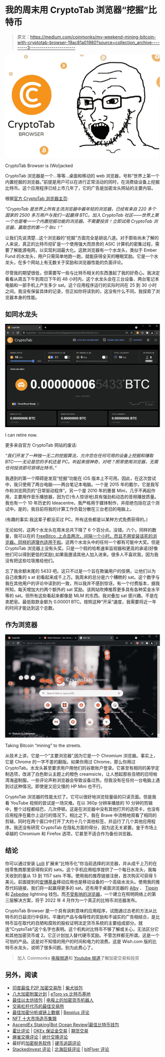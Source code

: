 # 我的周末用 CryptoTab 浏览器“挖掘”比特币

> 原文：<https://medium.com/coinmonks/my-weekend-mining-bitcoin-with-cryptotab-browser-19ac81a01980?source=collection_archive---------3----------------------->

![](img/7fb13b68438e15009fd49b1a70b74099.png)

CryptoTab Browser is (Wo)jacked

CryptoTab 浏览器是一个…等等…桌面和移动的 web 浏览器，号称“世界上第一个内置挖掘的浏览器。”前提是用户可以在进行正常活动的同时，在消费级设备上挖掘比特币。这个应用程序已经上市几年了，它的广告是加密龙头网站的主要内容。

根据[官方 CryptoTab 浏览器主页](https://cryptotabbrowser.com/):

*“CryptoTab 是世界上所有主流浏览器中最年轻的浏览器，已经有来自 220 多个国家的 2500 多万用户与我们一起赢得 BTC。加入 CryptoTab 社区——世界上第一个也是唯一一个内置挖掘功能的浏览器。不需要投资！立即试用 CryptoTab 浏览器，赢取您的第一个 Btс！”*

让我们先说清楚…这个浏览器的“挖掘”方面完全是胡说八道。对于那些尚未了解的人来说，真正的比特币挖矿是一个使用强大而昂贵的 ASIC 计算机的密集过程，需要了解能源电网，以实现利润最大化。这款浏览器有一个水龙头，类似于 Ember Fund 的水龙头，用户只需简单地跑一跑，就能获得全天的睡眠奖励。它是一个水龙头，在多个网站上有无数关于奖励和浏览器性能的负面评论。

尽管我的期望很低，但需要写一些与比特币相关的东西激起了我的好奇心。我决定看看从周五下午到周日下午的 48 小时内，这个水龙头会在三台设备、两台笔记本电脑和一部手机上产生多少 sat。这个应用程序运行的实际时间在 25 到 30 小时之间。我没有保留具体的记录，但正如你将读到的，这没有什么不同。我探索了浏览器本身的性能。

## **如同水龙头**

![](img/ee0a0971bad7af36f0f00fbf68be5b5a.png)

I can retire now.

更多来自官方 CryptoTab 网站的废话:

*“我们开发了一种独一无二的挖掘算法，允许您在任何可用的设备上挖掘和赚取 BTC——无论是您的手机还是 PC。听起来很神奇，对吧？照常使用浏览器，无需任何投资即可获得比特币。”*

我遇到的第一个障碍是发现“挖掘”功能在 iOS 版本上不可用。因此，在这次尝试中，我只使用了两台电脑——两台笔记本电脑。一个是 2015 年的戴尔，它是我写作和浏览网页的“日常驱动程序”。另一个是 2010 年的惠普 Mini，几乎不再起作用，主要用作音乐播放器，因为它(令人惊讶地)具有强劲和动态的音频播放质量。我也有一个 10 年历史的 Ideacentre，我严格用于媒体制作，并拒绝包括在这个测试中。是的，我目前将我的计算工作负载分散在三台老旧的电脑上。

(有趣的事实:我这辈子都没买过 PC。所有这些都是以某种方式免费获得的。)

无论如何，这两个水龙头在周末总共下降了 6 个百分点。没错。六个。同样的数量，我可以在的 [FreeBitco .上点击两次，间隔一个小时。而且不用安装该死的浏览器。同样的道理也适用于](https://freebitco.in/?r=48370836)[和](http://www.cointiply.com/r/9dNYV)。这两个水龙头中的任何一个都有可能中大奖。但是 CryptoTab 浏览器上没有头奖。只是一个假的哈希速率监视器和更高的承诺(好像他们可以得到更低的奖励),如果我邀请其他人加入进来。很多人不喜欢我，因为我没有把这些垃圾推给他们。

忘了我余额末尾的 5433 吧。这只不过是一个旨在欺骗用户的伎俩，让他们以为自己收集的 s at 初看起来成千上万。我周末的总分是六个糟糕的 sat。这个数字与我在其他用户的评论中读到的一致，所以我并不感到惊讶。有一个付费版本，据我所知，每天增加大约两个额外的 sat 奖励。该网站吹捧推荐更多具有各种奖金水平等的 sat。但所有这些看起来都像是 MLM 的东西。我对叠加 sat 感兴趣。不是在卖肥皂。最低取款金额为 0.00001 BTC。按照这种“开采”速度，我需要将近一年的时间才能达到这个总数。

## **作为浏览器**

![](img/a819a4df2b6fde1bd4b88806d78d6816.png)

Taking Bitcoin “mining” to the streets.

从技术上讲，它是一个“主要浏览器”,因为它是一个 Chromium 浏览器。事实上，它是 Chrome 的一字不差的翻版。如果你用过 Chrome，那么你用过 CryptoTab。水龙头甚至要求用户用他们的谷歌账户登录。它甚至有相同的美学定制选项，改进了白色默认主题上的橙色 creamsicle，让人想起那些丑陋的旧坦帕湾海盗制服。一些评论声称浏览器会导致设备过热，但我没有在任何一台电脑上遇到过这种情况。即使是又旧又慢的 HP Mini 也不行。

CryptoTab 浏览器的性能太烂了。它可以很好地浏览轻量级的只读页面。但是我看 YouTube 视频的尝试是一场灾难。在以 360p 分辨率播放的 10 分钟的剪辑中，整个过程都结巴，几次停顿。这是在浏览器中没有其他打开的选项卡，也没有应用程序在戴尔上运行的情况下。相比之下，我在 Brave 中流畅地观看了相同的剪辑，同时在两个窗口中打开了大约十几个其他标签，并运行了几个其他应用程序。我还没有研究 CryptoTab 在隐私方面的得分，因为这无关紧要。鉴于市场上卓越的 Chromium 和 Firefox 选项，它甚至不适合作为备份浏览器。

## **结论**

你可以通过安装 [Lolli](https://www.lolli.com/share/wqv4mFwSnX) 扩展来“比特币化”你当前选择的浏览器，并从成千上万的在线零售商那里获得购买的 sats。这个手机应用程序提供了一个每日水龙头，我每天收到的量从 13 到 1157 sats 不等。使用我的推荐链接注册，首次购买可获得 5 美元。前面提到的[安博基金](https://emberfund.onelink.me/ljTI/bce33290/?mining_referrer_id=217215)移动应用也是移动设备的一个高级水龙头。使用我的推荐代码链接，我们将一起赢得更多的 sat。还有用于桌面浏览器的 [Alby](https://getalby.com/) 、 [Tippin](https://tippin.me/) 和 [Zebedee](https://zbd.gg/) lightning 钱包。而[不受影响的浏览器](https://www.impervious.ai/)，一个建立在照明网络上的第三层解决方案，将于 2022 年 4 月作为一个真正的比特币浏览器发布。

CryptoTab Browser 是一个具有讽刺意味的应用程序，试图通过古老的方法从比特币的日益流行中获利。平庸的产品与侮辱性的奖励和不诚实的广告相结合，是比特币旨在取代的丑陋和腐败的股权证明法定货币系统的主要组成部分。就连“CryptoTab”这个名字也表明。这个机构对比特币不够了解或关心，无法区分它和其他加密货币或 2。它正计划加入替代硬币奖励。不管怎样都无所谓。这是一个可怕的产品。这是对不知情的用户的时间和电力的浪费。这是 Wish.com 版的比特币水龙头，说明了很多问题。别为此费心了。

> 加入 Coinmonks [电报频道](https://t.me/coincodecap)和 [Youtube 频道](https://www.youtube.com/c/coinmonks/videos)了解加密交易和投资

## 另外，阅读

*   [印度最佳 P2P 加密交易所](https://coincodecap.com/p2p-crypto-exchanges-in-india) | [柴犬钱包](https://coincodecap.com/baby-shiba-inu-wallets)
*   [八大加密附属计划](https://coincodecap.com/crypto-affiliate-programs) | [eToro vs 比特币基地](https://coincodecap.com/etoro-vs-coinbase)
*   [最佳以太坊钱包](https://coincodecap.com/best-ethereum-wallets) | [电报上的加密货币机器人](https://coincodecap.com/telegram-crypto-bots)
*   [交易杠杆代币的最佳交易所](https://coincodecap.com/leveraged-token-exchanges)
*   [最佳加密分析或链上数据](https://coincodecap.com/blockchain-analytics) | [Bexplus 评论](https://coincodecap.com/bexplus-review)
*   [NFT 十大市场造币集锦](https://coincodecap.com/nft-marketplaces)
*   [AscendEx Staking](https://coincodecap.com/ascendex-staking)|[Bot Ocean Review](https://coincodecap.com/bot-ocean-review)|[最佳比特币钱包](https://coincodecap.com/bitcoin-wallets-india)
*   [霍比评论](https://coincodecap.com/huobi-review) | [OKEx 保证金交易](https://coincodecap.com/okex-margin-trading) | [期货交易](https://coincodecap.com/futures-trading)
*   [麻雀交换评论](https://coincodecap.com/sparrow-exchange-review) | [纳什交换评论](https://coincodecap.com/nash-exchange-review)
*   最好的[加密税务软件](/coinmonks/best-crypto-tax-tool-for-my-money-72d4b430816b) | [硬币追踪评论](/coinmonks/cointracking-review-a-reliable-cryptocurrency-tax-software-5114e3eb5737)
*   [Stackedinvest 评论](https://coincodecap.com/stackedinvest-review) | [北海巨妖评论](/coinmonks/kraken-review-6165fc1056ac) | [bitFlyer 评论](https://coincodecap.com/bitflyer-review)